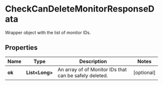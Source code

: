 

# CheckCanDeleteMonitorResponseData

Wrapper object with the list of monitor IDs.

## Properties

Name | Type | Description | Notes
------------ | ------------- | ------------- | -------------
**ok** | **List&lt;Long&gt;** | An array of of Monitor IDs that can be safely deleted. |  [optional]



